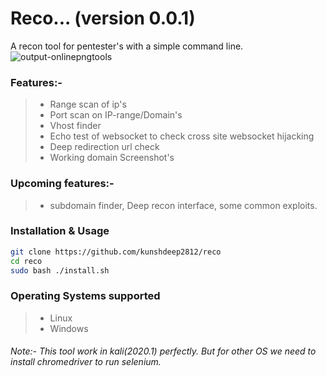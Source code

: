 # Reco... (version 0.0.1)
A recon tool for pentester's with a simple command line.
![output-onlinepngtools](https://user-images.githubusercontent.com/40362096/78559302-ca3dcd80-7831-11ea-91e4-7161c644d0ef.png)
### Features:-
  > - Range scan of ip's
  > - Port scan on IP-range/Domain's
  > - Vhost finder
  > - Echo test of websocket to check cross site websocket hijacking
  > - Deep redirection url check
  > - Working domain Screenshot's
### Upcoming features:-
> - subdomain finder, Deep recon interface, some common exploits.
### Installation & Usage
```sh
git clone https://github.com/kunshdeep2812/reco
cd reco
sudo bash ./install.sh
```
### Operating Systems supported
> - Linux
> - Windows
###### Note:- This tool work in kali(2020.1) perfectly. But for other OS we need to install chromedriver to run selenium.




